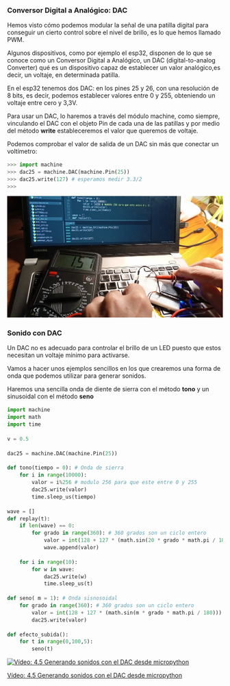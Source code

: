 ### Conversor Digital a Analógico: DAC 

Hemos visto cómo podemos modular la señal de una patilla digital para conseguir un cierto control sobre el nivel de brillo, es lo que hemos llamado PWM.

Algunos dispositivos, como por ejemplo el esp32, disponen de lo que se conoce como un Conversor Digital a Analógico, un DAC (digital-to-analog Converter) qué es un dispositivo capaz de establecer un valor analógico,es decir, un voltaje, en determinada patilla.

En el esp32 tenemos dos DAC: en los pines 25 y 26, con una resolución de 8 bits, es decir, podemos establecer valores entre 0 y 255,  obteniendo un voltaje entre cero y 3,3V.

Para usar un DAC, lo haremos a través del módulo machine, como siempre, vinculando el DAC con el objeto Pin de cada una de las patillas y por medio del método **write**  estableceremos el valor que queremos de voltaje. 

Podemos comprobar el valor de salida de un DAC sin más que conectar un voltímetro:

```python
>>> import machine
>>> dac25 = machine.DAC(machine.Pin(25))
>>> dac25.write(127) # esperamos medir 3.3/2
>>>
```

![](./images/DAC_voltimetro.jpg)


### Sonido con DAC

Un DAC no es adecuado para controlar el brillo de un LED puesto que estos necesitan un voltaje mínimo para activarse. 

Vamos a hacer unos ejemplos sencillos en los que crearemos una forma de onda que podemos utilizar para generar  sonidos.

Haremos una sencilla onda de diente de sierra con el método __tono__ y un sinusoidal con el método __seno__


```python
import machine
import math
import time

v = 0.5

dac25 = machine.DAC(machine.Pin(25))

def tono(tiempo = 0): # Onda de sierra
    for i in range(10000):
        valor = i%256 # modulo 256 para que este entre 0 y 255
        dac25.write(valor) 
        time.sleep_us(tiempo)
       
wave = []
def replay(t): 
    if len(wave) == 0:
        for grado in range(360): # 360 grados son un ciclo entero
            valor = int(128 + 127 * (math.sin(20 * grado * math.pi / 180)))
            wave.append(valor)
    
    for i in range(10):
        for w in wave:
            dac25.write(w)
            time.sleep_us(t)

def seno( m = 1): # Onda sisnosoidal
    for grado in range(360): # 360 grados son un ciclo entero
        valor = int(128 + 127 * (math.sin(m * grado * math.pi / 180)))
        dac25.write(valor)
        
def efecto_subida():
    for t in range(0,100,5):
        seno(t)
```

[![Vídeo: 4.5 Generando sonidos con el DAC desde micropython](https://img.youtube.com/vi/SSsVXn14PVU/0.jpg)](
https://drive.google.com/file/d/1Ll_HCY23Mz9kjA7v62dFwHFGNgsLG5m7/view?usp=sharing)

[Vídeo: 4.5 Generando sonidos con el DAC desde micropython](
https://drive.google.com/file/d/1Ll_HCY23Mz9kjA7v62dFwHFGNgsLG5m7/view?usp=sharing)
